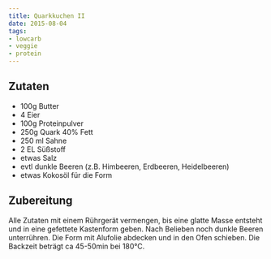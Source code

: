 ```yaml
---
title: Quarkkuchen II
date: 2015-08-04
tags:
- lowcarb
- veggie
- protein
---
```


## Zutaten
- 100g   Butter
- 4      Eier
- 100g   Proteinpulver
- 250g   Quark 40% Fett
- 250 ml Sahne
- 2 EL   Süßstoff
- etwas Salz
- evtl dunkle Beeren (z.B. Himbeeren, Erdbeeren, Heidelbeeren)
- etwas Kokosöl für die Form

## Zubereitung
Alle Zutaten mit einem Rührgerät vermengen, bis eine glatte Masse entsteht und in eine gefettete Kastenform geben. Nach Belieben noch dunkle Beeren unterrühren. Die Form mit Alufolie abdecken und in den Ofen schieben.
Die Backzeit beträgt ca 45-50min bei 180°C.
